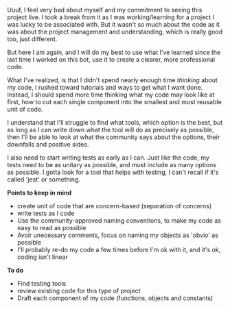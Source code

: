Uuuf, I feel very bad about myself and my commitment to seeing this project live.
I took a break from it as I was working/learning for a project I was lucky to be associated with. But it wasn't so much about the code as it was about the project management and understanding, which is really good too, just different.

But here I am again, and I will do my best to use what I've learned since the last time I worked on this bot, use it to create a clearer, more professional code.

What I've realized, is that I didn't spend nearly enough time _thinking_ about my code, I rushed toward tutorials and ways to get what I want done. Instead, I should spend more time thinking what my code may look like at first, how to cut each single component into the smallest and most reusable unit of code.

I understand that I'll struggle to find what tools, which option is the best, but as long as I can write down what the tool will do as precisely as possible, then I'll be able to look at what the community says about the options, their downfalls and positive sides.

I also need to start writing tests as early as I can.
Just like the code, my tests need to be as unitary as possible, and must include as many options as possible.
I gotta look for a tool that helps with testing, I can't recall if it's called 'jest' or something.

**Points to keep in mind**

- create unit of code that are concern-based (separation of concerns)
- write tests as I code
- Use the community-approved naming conventions, to make my code as easy to read as possible
- Avoir unecessary comments, focus on naming my objects as 'obvio' as possible
- I'll probably re-do my code a few times before I'm ok with it, and it's ok, coding isn't linear

**To do**

- Find testing tools
- review existing code for this type of project
- Draft each component of my code (functions, objects and constants)
